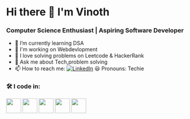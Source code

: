 # Hi there 👋 I'm Vinoth

### Computer Science Enthusiast | Aspiring Software Developer

- 🌱 I’m currently learning DSA
- 🤖 I'm working on Webdevlopment
- 🧠 I love solving problems on Leetcode & HackerRank
- 💬 Ask me about Tech,problem solving
- 📫 How to reach me:
  [![LinkedIn](https://img.shields.io/badge/LinkedIn-0077B5?style=flat&logo=linkedin&logoColor=white)](https://linkedin.com/in/yourhandle)
  😃 Pronouns: Techie

### 🛠 I code in:

<p>
  <img src="https://cdn.jsdelivr.net/gh/devicons/devicon/icons/python/python-original.svg" width="40"/>
  <img src="https://cdn.jsdelivr.net/gh/devicons/devicon/icons/java/java-original.svg" width="40"/>
  <img src="https://cdn.jsdelivr.net/gh/devicons/devicon/icons/html5/html5-original.svg" width="40"/>
  <img src="https://cdn.jsdelivr.net/gh/devicons/devicon/icons/css3/css3-original.svg" width="40"/>
  <img src="https://cdn.jsdelivr.net/gh/devicons/devicon/icons/bootstrap/bootstrap-original.svg" width="40"/>
 
</p>
